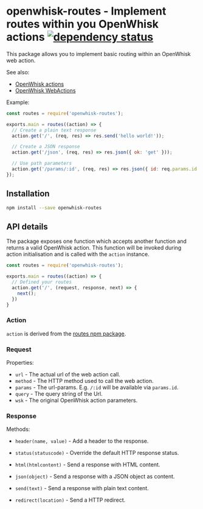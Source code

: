 # openwhisk-routes - Implement routes within you OpenWhisk actions [![dependency status](https://david-dm.org/cokeSchlumpf/openwhisk-routes.svg)](https://david-dm.org/cokeSchlumpf/openwhisk-routes)

This package allows you to implement basic routing within an OpenWhisk web action. 

See also:

* [OpenWhisk actions](https://console.bluemix.net/docs/openwhisk/openwhisk_actions.html#openwhisk_actions)
* [OpenWhisk WebActions](https://console.bluemix.net/docs/openwhisk/openwhisk_webactions.html#openwhisk_webactions)

Example:

```javascript
const routes = require('openwhisk-routes');

exports.main = routes((action) => {
  // Create a plain text response
  action.get('/', (req, res) => res.send('hello world!'));

  // Create a JSON response
  action.get('/json', (req, res) => res.json({ ok: 'get' }));

  // Use path parameters
  action.get('/params/:id', (req, res) => res.json({ id: req.params.id }));
});
```

## Installation

```bash
npm install --save openwhisk-routes
```

## API details

The package exposes one function which accepts another function and returns a valid OpenWhisk action. This function will be invoked during action initialisation and is called with the `action` instance.

```javascript
const routes = require('openwhisk-routes');

exports.main = routes((action) => {
  // Defined your routes
  action.get('/', (request, response, next) => {
    next();
  })
}
```

### Action

`action` is derived from the [routes npm package](https://www.npmjs.com/package/routes).

### Request

Properties:

* `url` - The actual url of the web action call.
* `method` - The HTTP method used to call the web action.
* `params` - The url-params. E.g. `/:id` will be available via `params.id`.
* `query` - The query string of the Url.
* `wsk` - The original OpenWhisk action parameters.

### Response

Methods:

* `header(name, value)` - Add a header to the response.
* `status(statuscode)` - Override the default HTTP response status.

* `html(htmlcontent)` - Send a response with HTML content.
* `json(object)` - Send a response with a JSON object as content.
* `send(text)` - Send a response with plain text content.
* `redirect(location)` - Send a HTTP redirect.